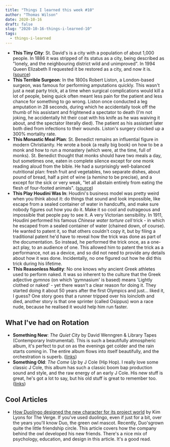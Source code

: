 ```yaml
---
title: "Things I learned this week #10"
author: "Thomas Wilson"
date: 2020-10-16
draft: false
slug: "2020-10-16-things-i-learned-10"
tags:
  - things-i-learned
---
```


- **This Tiny City**: St. David's is a city with a population of about 1,000 people. In 1886 it was stripped of its status as a city, being described as "lonely, and the neighbouring district wild and unimproved". In 1994 Queen Elizabeth II requested it be restored as a city, and now it is. ([source](https://en.wikipedia.org/wiki/St_Davids))
- **This Terrible Surgeon**: In the 1800s Robert Liston, a London-based surgeon, was famous for performing amputations quickly. This wasn't just a neat party trick, at a time when surgical complications would kill a lot of people, being quick often meant less pain for the patient and less chance for something to go wrong. Liston once conducted a leg amputation in 28 seconds, during which he accidentally took off the thumb of his assistant and frightened a spectator to death (I'm not joking, he accidentally hit their coat with his knife as he was waiving it about, and the spectator literally died). The patient as his assistant later both died from infections to their wounds. Liston's surgery clocked up a 300% mortality rate.
- **This Monastic Meal Plan**: St. Benedict remains an influential figure in modern Christianity. He wrote a book (a really big book) on how to be a monk and how to run a monastery (which were, at the time, full of monks). St. Benedict thought that monks should have two meals a day, but sometimes one, eaten in complete silence except for one monk reading aloud from the bible. He had a surprisingly well-balanced nutritional plan: fresh fruit and vegetables, two separate dishes, about pound of bread, half a pint of wine (a _hemina_ to be precise), and a except for the sick or very weak, "let all abstain entirely from eating the flesh of four-footed animals". ([source](https://en.wikipedia.org/wiki/Rule_of_Saint_Benedict))
- **This Play Houdini Was In**: Houdini's business model was pretty weird when you think about it: do things that sound and look impossible, like escape from a sealed container of water in handcuffs, and make sure nobody figures out how you do it. Make it so cool and outrageous and impossible that people pay to see it. A very Victorian sensibility. In 1911, Houdini performed his famous _Chinese water torture cell_ trick - in which he escaped from a sealed container of water (chained down, of course). He wanted to patent it, so that others couldn't copy it, but by filing a traditional patent he'd have to reveal how the trick was done as part of the documentation. So instead, he performed the trick once, as a one-act play, to an audience of one. This allowed him to patent the trick as a performance, not as a device, and so did not need to provide any details about how it was done. Incidentally, no one figured out how he did this trick during his lifetime.
- **This Reasonless Nudity**: No one knows why ancient Greek athletes used to perform naked. It was so inherent to the culture that the Greek adjective _gymnos_ (on which 'gymnasium' is based) means 'Lightly clothed or naked' - yet there wasn't a clear reason for doing it. They started doing it about 50 years after the first Olympics and just... liked it, I guess? One story goes that a runner tripped over his loincloth and died, another story is that one sprinter (called Osippus) won a race nude, because he realised it would help him run faster.

## What I've had on Rotation

- **Something New**: _The Quiet City_ by David Wenngren & Library Tapes (Contemporary Instrumental). This is such a beautifully atmospheric album, it's perfect to put on as the evenings get colder and the rain starts coming in. The entire album flows into itself beautifully, and the orchestration is superb. ([links](https://songwhip.com/librarytapes/the-quiet-city))
- **Something Old**: _The Come Up_ by J Cole (Hip Hop). I really love some classic J Cole, this album has such a classic boom bap production sound and style, and the raw energy of an early J Cole. His new stuff is great, he's got a lot to say, but his old stuff is great to remember too. ([links](https://songwhip.com/j-cole/the-come-up))

## Cool Articles

- [How Duolingo designed the new character for its project world](https://www.theverge.com/2020/9/26/21456628/duolingo-app-design-characters-language) by Kim Lyons for The Verge. If you've used duolingo, even if just for a bit, over the years you'll know Duo, the green owl mascot. Recently, Duo'sgrown quite the little friendship circle. This article covers how the company behind the owl developed his new friends. There's a nice mix of psychology, education, and design in this article. It's a good read.
